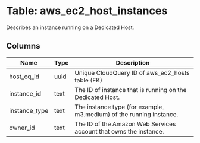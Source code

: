 
# Table: aws_ec2_host_instances
Describes an instance running on a Dedicated Host.
## Columns
| Name        | Type           | Description  |
| ------------- | ------------- | -----  |
|host_cq_id|uuid|Unique CloudQuery ID of aws_ec2_hosts table (FK)|
|instance_id|text|The ID of instance that is running on the Dedicated Host.|
|instance_type|text|The instance type (for example, m3.medium) of the running instance.|
|owner_id|text|The ID of the Amazon Web Services account that owns the instance.|
